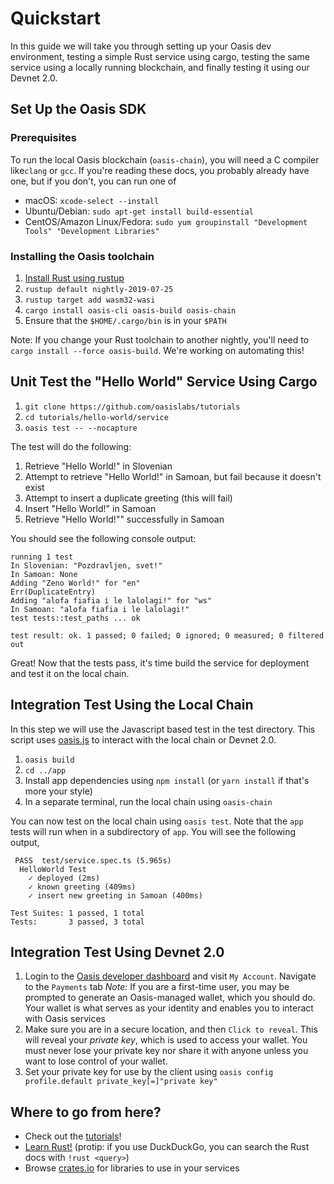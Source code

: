 # Quickstart

In this guide we will take you through setting up your Oasis dev environment, testing a simple Rust service using cargo, testing the same service using a locally running blockchain, and finally testing it using our Devnet 2.0.

## Set Up the Oasis SDK

### Prerequisites

To run the local Oasis blockchain (`oasis-chain`), you will need a C compiler like`clang` or `gcc`.
If you're reading these docs, you probably already have one, but if you don't, you can run one of

- macOS: `xcode-select --install`
- Ubuntu/Debian: `sudo apt-get install build-essential`
- CentOS/Amazon Linux/Fedora: `sudo yum groupinstall "Development Tools" "Development Libraries"`

### Installing the Oasis toolchain

1. [Install Rust using rustup](https://rustup.rs)
2. `rustup default nightly-2019-07-25`
3. `rustup target add wasm32-wasi`
4. `cargo install oasis-cli oasis-build oasis-chain`
5. Ensure that the `$HOME/.cargo/bin` is in your `$PATH`

Note: If you change your Rust toolchain to another nightly, you'll need to `cargo install --force oasis-build`.
We're working on automating this!

## Unit Test the "Hello World" Service Using Cargo

1. `git clone https://github.com/oasislabs/tutorials`
2. `cd tutorials/hello-world/service`
3. `oasis test -- --nocapture`

The test will do the following:

1. Retrieve "Hello World!" in Slovenian
2. Attempt to retrieve "Hello World!" in Samoan, but fail because it doesn't exist
3. Attempt to insert a duplicate greeting (this will fail)
4. Insert "Hello World!" in Samoan
5. Retrieve "Hello World!"" successfully in Samoan

You should see the following console output:

```
running 1 test
In Slovenian: "Pozdravljen, svet!"
In Samoan: None
Adding "Zeno World!" for "en"
Err(DuplicateEntry)
Adding "alofa fiafia i le lalolagi!" for "ws"
In Samoan: "alofa fiafia i le lalolagi!"
test tests::test_paths ... ok

test result: ok. 1 passed; 0 failed; 0 ignored; 0 measured; 0 filtered out
```

Great!
Now that the tests pass, it's time build the service for deployment and test it on the local chain.

## Integration Test Using the Local Chain

In this step we will use the Javascript based test in the test directory.
This script uses [oasis.js](https://github.com/oasislabs/oasis.js) to interact with the local chain or Devnet 2.0.

1. `oasis build`
2. `cd ../app`
3. Install app dependencies using `npm install` (or `yarn install` if that's more your style)
4. In a separate terminal, run the local chain using `oasis-chain`

You can now test on the local chain using `oasis test`.
Note that the `app` tests will run when in a subdirectory of `app`. You will see the following output,

```
 PASS  test/service.spec.ts (5.965s)
  HelloWorld Test
    ✓ deployed (2ms)
    ✓ known greeting (409ms)
    ✓ insert new greeting in Samoan (400ms)

Test Suites: 1 passed, 1 total
Tests:       3 passed, 3 total
```

## Integration Test Using Devnet 2.0

1. Login to the [Oasis developer dashboard](https://dashboard.oasiscloud.io) and visit `My Account`. Navigate to the `Payments` tab
_Note:_ If you are a first-time user, you may be prompted to generate an Oasis-managed wallet, which you should do. Your wallet is what serves as your identity and enables you to interact with Oasis services
2. Make sure you are in a secure location, and then `Click to reveal`. This will reveal your _private key_, which is used to access your wallet.
You must never lose your private key nor share it with anyone unless you want to lose control of your wallet.
3. Set your private key for use by the client using `oasis config profile.default private_key[=]"private key"`

## Where to go from here?

- Check out the [tutorials](/tutorials/ballot)!
- [Learn Rust!](https://doc.rust-lang.org/book/) (protip: if you use DuckDuckGo, you can search the Rust docs with `!rust <query>`)
- Browse [crates.io](https://crates.io) for libraries to use in your services
